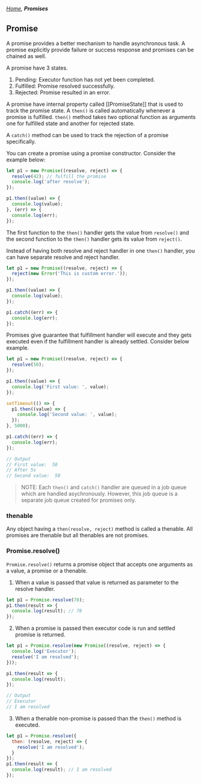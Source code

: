###### *[Home](https://tashbalrai.github.io)*, **Promises**

## Promise
A promise provides a better mechanism to handle asynchronous task. A promise explicitly provide failure or success response and promises can be chained as well.

A promise have 3 states.
1. Pending: Executor function has not yet been completed.
2. Fulfilled: Promise resolved successfully.
3. Rejected: Promise resulted in an error.

A promise have internal property called [[PromiseState]] that is used to track the promise state. A ```then()``` is called automatically whenever a promise is fulfilled. ```then()``` method takes two optional function as arguments one for fulfilled state and another for rejected state. 

A ```catch()``` method can be used to track the rejection of a promise specifically. 

You can create a promise using a promise constructor. Consider the example below:

```javascript
let p1 = new Promise((resolve, reject) => {
  resolve(42); // fulfill the promise
  console.log('after resolve');
});

p1.then((value) => {
  console.log(value);
}, (err) => {
  console.log(err);
});
```

The first function to the ```then()``` handler gets the value from ```resolve()``` and the second function to the ```then()``` handler gets its value from ```reject()```. 

Instead of having both resolve and reject handler in one ```then()``` handler, you can have separate resolve and reject handler.

```javascript
let p1 = new Promise((resolve, reject) => {
  reject(new Error('This is custom error.'));  
});

p1.then((value) => {
  console.log(value);
});

p1.catch((err) => {
  console.log(err);
});
```

Promises give guarantee that fulfillment handler will execute and they gets executed even if the fulfillment handler is already settled. Consider below example.

```javascript
let p1 = new Promise((resolve, reject) => {
  resolve(50);
});

p1.then((value) => {
  console.log('First value: ', value);
});

setTimeout(() => {
  p1.then((value) => {
    console.log('Second value: ', value);
  });
}, 5000);

p1.catch((err) => {
  console.log(err);
});

// Output
// First value:  50
// After 5s
// Second value:  50
```
>NOTE: Each ```then()``` and ```catch()``` handler are queued in a job queue which are handled asychronously. However, this job queue is a separate job queue created for promises only.

### thenable
Any object having a ```then(resolve, reject)``` method is called a thenable. All promises are thenable but all thenables are not promises.

### Promise.resolve()
```Promise.resolve()``` returns a promise object that accepts one arguments as a value, a promise or a thenable. 

1. When a value is passed that value is returned as parameter to the resolve handler.

```javascript
let p1 = Promise.resolve(78);
p1.then(result => {
  console.log(result); // 78
});
```
2. When a promise is passed then executor code is run and settled promise is returned.

```javascript
let p1 = Promise.resolve(new Promise((resolve, reject) => {
  console.log('Executor');
  resolve('I am resolved');
}));

p1.then(result => {
  console.log(result);
});

// Output
// Executor
// I am resolved
```
3. When a thenable non-promise is passed than the ```then()``` method is executed.

```javascript
let p1 = Promise.resolve({
  then: (resolve, reject) => {
    resolve('I am resolved');
  }
});
p1.then(result => {
  console.log(result); // I am resolved
});
```



